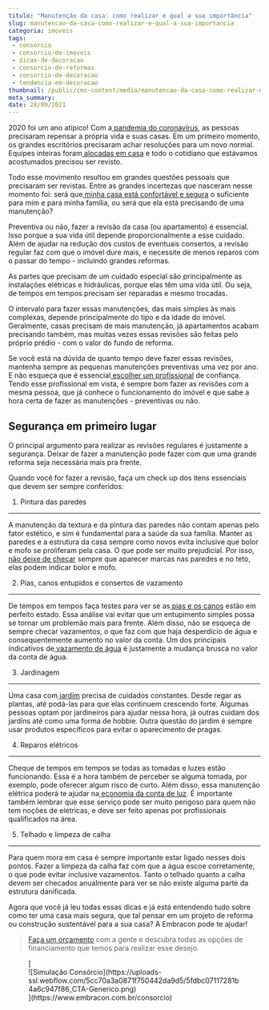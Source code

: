 ```yaml
---
titulo: "Manutenção da casa: como realizar e qual a sua importância"
slug: manutencao-da-casa-como-realizar-e-qual-a-sua-importancia
categoria: imoveis
tags:
 - consorcio
 - consorcio-de-imoveis
 - dicas-de-decoracao
 - consorcio-de-reformas
 - consorcio-de-decoracao
 - tendencia-em-decoracao
thumbnail: /public/cms-content/media/manutencao-da-casa-como-realizar-e-qual-a-sua-importancia.jpg
meta_summary: 
date: 28/09/2021
---
```

2020 foi um ano atípico! Com a[ pandemia do coronavírus](https://www.embracon.com.br/blog/habitos-de-consumo-antes-durante-e-pos-pandemia), as pessoas precisaram repensar a própria vida e suas casas. Em um primeiro momento, os grandes escritórios precisaram achar resoluções para um novo normal. Equipes inteiras foram[ alocadas em casa](https://www.embracon.com.br/blog/home-office-5-dicas-para-manter-o-cantinho-de-trabalho-organizado) e todo o cotidiano que estávamos acostumados precisou ser revisto.

Todo esse movimento resultou em grandes questões pessoais que precisaram ser revistas. Entre as grandes incertezas que nasceram nesse momento foi: será que[ minha casa está confortável e segura](https://www.embracon.com.br/blog/quando-e-por-que-reformar-a-sua-casa-saiba-aqui) o suficiente para mim e para minha família, ou será que ela está precisando de uma manutenção?

Preventiva ou não, fazer a revisão da casa (ou apartamento) é essencial. Isso porque a sua vida útil depende proporcionalmente a esse cuidado. Além de ajudar na redução dos custos de eventuais consertos, a revisão regular faz com que o imóvel dure mais, e necessite de menos reparos com o passar do tempo - incluindo grandes reformas.

As partes que precisam de um cuidado especial são principalmente as instalações elétricas e hidráulicas, porque elas têm uma vida útil. Ou seja, de tempos em tempos precisam ser reparadas e mesmo trocadas.

O intervalo para fazer essas manutenções, das mais simples às mais complexas, depende principalmente do tipo e da idade do imóvel. Geralmente, casas precisam de mais manutenção, já apartamentos acabam precisando também, mas muitas vezes essas revisões são feitas pelo próprio prédio - com o valor do fundo de reforma.

Se você está na dúvida de quanto tempo deve fazer essas revisões, mantenha sempre as pequenas manutenções preventivas uma vez por ano. E não esqueça que é essencial[ escolher um profissional](https://www.embracon.com.br/blog/afinal-preciso-de-um-engenheiro-de-obras-para-reformar-a-minha-casa) de confiança. Tendo esse profissional em vista, é sempre bom fazer as revisões com a mesma pessoa, que já conhece o funcionamento do imóvel e que sabe a hora certa de fazer as manutenções - preventivas ou não.

Segurança em primeiro lugar
---------------------------

O principal argumento para realizar as revisões regulares é justamente a segurança. Deixar de fazer a manutenção pode fazer com que uma grande reforma seja necessária mais pra frente.

Quando você for fazer a revisão, faça um check up dos itens essenciais que devem ser sempre conferidos:

1. Pintura das paredes
----------------------

A manutenção da textura e da pintura das paredes não contam apenas pelo fator estético, e sim é fundamental para a saúde da sua família. Manter as paredes e a estrutura da casa sempre como novos evita inclusive que bolor e mofo se proliferam pela casa. O que pode ser muito prejudicial. Por isso,[ não deixe de checar](https://www.embracon.com.br/blog/quando-reformar-a-casa-5-sinais-de-que-ja-chegou-a-hora) sempre que aparecer marcas nas paredes e no teto, elas podem indicar bolor e mofo.

2. Pias, canos entupidos e consertos de vazamento
-------------------------------------------------

De tempos em tempos faça testes para ver se as[ pias e os canos](https://www.embracon.com.br/blog/reforma-de-banheiro-3-dicas-para-fazer-sem-muita-bagunca) estão em perfeito estado. Essa análise vai evitar que um entupimento simples possa se tornar um problemão mais para frente. Além disso, não se esqueça de sempre checar vazamentos, o que faz com que haja desperdício de água e consequentemente aumento no valor da conta. Um dos principais indicativos de[ vazamento de água](https://www.embracon.com.br/blog/saiba-o-que-fazer-para-evitar-infiltracao-na-sua-casa) é justamente a mudança brusca no valor da conta de água.

3. Jardinagem
-------------

Uma casa com[ jardim](https://www.embracon.com.br/blog/como-ter-um-jardim-de-inverno-em-casa) precisa de cuidados constantes. Desde regar as plantas, até podá-las para que elas continuem crescendo forte. Algumas pessoas optam por jardineiros para ajudar nessa hora, já outras cuidam dos jardins até como uma forma de hobbie. Outra questão do jardim é sempre usar produtos específicos para evitar o aparecimento de pragas.

4. Reparos elétricos
--------------------

Cheque de tempos em tempos se todas as tomadas e luzes estão funcionando. Essa é a hora também de perceber se alguma tomada, por exemplo, pode oferecer algum risco de curto. Além disso, essa manutenção elétrica poderá te ajudar na[ economia da conta de luz](https://www.embracon.com.br/blog/10-principais-dicas-para-transformar-sua-residencia-em-uma-casa-sustentavel). É importante também lembrar que esse serviço pode ser muito perigoso para quem não tem noções de elétricas, e deve ser feito apenas por profissionais qualificados na área.

5. Telhado e limpeza de calha
-----------------------------

Para quem mora em casa é sempre importante estar ligado nesses dois pontos. Fazer a limpeza da calha faz com que a água escoe corretamente, o que pode evitar inclusive vazamentos. Tanto o telhado quanto a calha devem ser checados anualmente para ver se não existe alguma parte da estrutura danificada.

Agora que você já leu todas essas dicas e já está entendendo tudo sobre como ter uma casa mais segura, que tal pensar em um projeto de reforma ou construção sustentável para a sua casa? A Embracon pode te ajudar!

> [Faça um orçamento](https://www.embracon.com.br/consorcio) com a gente e descubra todas as opções de financiamento que temos para realizar esse desejo.

<figure class="w-richtext-figure-type-image w-richtext-align-center">[<div>![Simulação Consórcio](https://uploads-ssl.webflow.com/5cc70a3a0871f750442da9d5/5fdbc07117281b4a6c947f86_CTA-Generico.png)</div>](https://www.embracon.com.br/consorcio)</figure>
